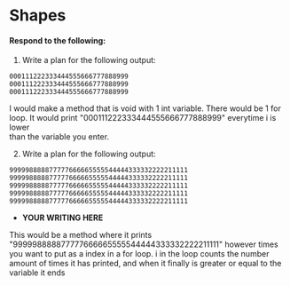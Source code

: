 # Shapes
#### Respond to the following:

1. Write a plan for the following output:
```
000111222333444555666777888999
000111222333444555666777888999
000111222333444555666777888999
```
I would make a method that is void with 1 int variable. There would be 1 for loop. It would print "000111222333444555666777888999" everytime i is lower  
than the variable you enter.


2. Write a plan for the following output:
```
999998888877777666665555544444333332222211111
999998888877777666665555544444333332222211111
999998888877777666665555544444333332222211111
999998888877777666665555544444333332222211111
999998888877777666665555544444333332222211111
```
  * **YOUR WRITING HERE**
 
This would be a method where it prints "999998888877777666665555544444333332222211111" however times you want to put as a index in a for loop. i in the loop counts the number amount of times it has printed, and when it finally is greater or equal to the variable it ends
